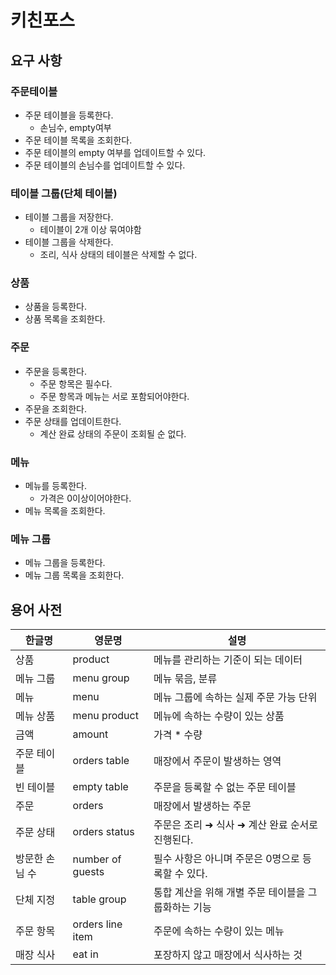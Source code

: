 # 키친포스

## 요구 사항
### 주문테이블 
- 주문 테이블을 등록한다.
    - 손님수, empty여부
- 주문 테이블 목록을 조회한다.
- 주문 테이블의 empty 여부를 업데이트할 수 있다.
- 주문 테이블의 손님수를 업데이트할 수 있다.
    
### 테이블 그룹(단체 테이블)
- 테이블 그룹을 저장한다. 
    - 테이블이 2개 이상 묶여야함
- 테이블 그룹을 삭제한다.
    - 조리, 식사 상태의 테이블은 삭제할 수 없다.

### 상품
- 상품을 등록한다.
- 상품 목록을 조회한다.

### 주문
- 주문을 등록한다.
    - 주문 항목은 필수다.
    - 주문 항목과 메뉴는 서로 포함되어야한다.
- 주문을 조회한다.    
- 주문 상태를 업데이트한다.
    - 계산 완료 상태의 주문이 조회될 순 없다.
  
### 메뉴
- 메뉴를 등록한다.
    - 가격은 0이상이어야한다.
- 메뉴 목록을 조회한다.
	
	
### 메뉴 그룹
- 메뉴 그룹을 등록한다.
- 메뉴 그룹 목록을 조회한다.

## 용어 사전

| 한글명 | 영문명 | 설명 |
| --- | --- | --- |
| 상품 | product | 메뉴를 관리하는 기준이 되는 데이터 |
| 메뉴 그룹 | menu group | 메뉴 묶음, 분류 |
| 메뉴 | menu | 메뉴 그룹에 속하는 실제 주문 가능 단위 |
| 메뉴 상품 | menu product | 메뉴에 속하는 수량이 있는 상품 |
| 금액 | amount | 가격 * 수량 |
| 주문 테이블 | orders table | 매장에서 주문이 발생하는 영역 |
| 빈 테이블 | empty table | 주문을 등록할 수 없는 주문 테이블 |
| 주문 | orders | 매장에서 발생하는 주문 |
| 주문 상태 | orders status | 주문은 조리 ➜ 식사 ➜ 계산 완료 순서로 진행된다. |
| 방문한 손님 수 | number of guests | 필수 사항은 아니며 주문은 0명으로 등록할 수 있다. |
| 단체 지정 | table group | 통합 계산을 위해 개별 주문 테이블을 그룹화하는 기능 |
| 주문 항목 | orders line item | 주문에 속하는 수량이 있는 메뉴 |
| 매장 식사 | eat in | 포장하지 않고 매장에서 식사하는 것 |
